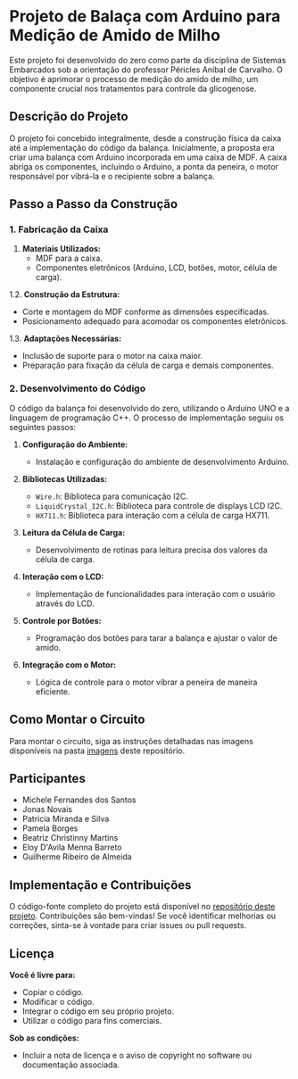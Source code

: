 # Projeto de Balaça com Arduino para Medição de Amido de Milho

Este projeto foi desenvolvido do zero como parte da disciplina de Sistemas Embarcados sob a orientação do professor Péricles Anibal de Carvalho. O objetivo é aprimorar o processo de medição do amido de milho, um componente crucial nos tratamentos para controle da glicogenose.

## Descrição do Projeto

O projeto foi concebido integralmente, desde a construção física da caixa até a implementação do código da balança. Inicialmente, a proposta era criar uma balança com Arduino incorporada em uma caixa de MDF. A caixa abriga os componentes, incluindo o Arduino, a ponta da peneira, o motor responsável por vibrá-la e o recipiente sobre a balança.

## Passo a Passo da Construção

### 1. Fabricação da Caixa

1. **Materiais Utilizados:**
   - MDF para a caixa.
   - Componentes eletrônicos (Arduino, LCD, botões, motor, célula de carga).

1.2. **Construção da Estrutura:**
   - Corte e montagem do MDF conforme as dimensões especificadas.
   - Posicionamento adequado para acomodar os componentes eletrônicos.

1.3. **Adaptações Necessárias:**
   - Inclusão de suporte para o motor na caixa maior.
   - Preparação para fixação da célula de carga e demais componentes.

### 2. Desenvolvimento do Código

O código da balança foi desenvolvido do zero, utilizando o Arduino UNO e a linguagem de programação C++. O processo de implementação seguiu os seguintes passos:

1. **Configuração do Ambiente:**
   - Instalação e configuração do ambiente de desenvolvimento Arduino.

2. **Bibliotecas Utilizadas:**
   - `Wire.h`: Biblioteca para comunicação I2C.
   - `LiquidCrystal_I2C.h`: Biblioteca para controle de displays LCD I2C.
   - `HX711.h`: Biblioteca para interação com a célula de carga HX711.

3. **Leitura da Célula de Carga:**
   - Desenvolvimento de rotinas para leitura precisa dos valores da célula de carga.

4. **Interação com o LCD:**
   - Implementação de funcionalidades para interação com o usuário através do LCD.

5. **Controle por Botões:**
   - Programação dos botões para tarar a balança e ajustar o valor de amido.

6. **Integração com o Motor:**
   - Lógica de controle para o motor vibrar a peneira de maneira eficiente.

## Como Montar o Circuito

Para montar o circuito, siga as instruções detalhadas nas imagens disponíveis na pasta [imagens](https://github.com/PATRICIAJUNQUEIRA/Projeto-Balanca/tree/master/Imagens-Balanca) deste repositório.

## Participantes

- Michele Fernandes dos Santos
- Jonas Novais
- Patricia Miranda e Silva
- Pamela Borges
- Beatriz Christinny Martins
- Eloy D'Avila Menna Barreto
- Guilherme Ribeiro de Almeida

## Implementação e Contribuições

O código-fonte completo do projeto está disponível no [repositório deste projeto](https://github.com/PATRICIAJUNQUEIRA/Projeto-Balanca/blob/master/Balanca.ino). Contribuições são bem-vindas! Se você identificar melhorias ou correções, sinta-se à vontade para criar issues ou pull requests.

## Licença

**Você é livre para:**

- Copiar o código.
- Modificar o código.
- Integrar o código em seu próprio projeto.
- Utilizar o código para fins comerciais.

**Sob as condições:**

- Incluir a nota de licença e o aviso de copyright no software ou documentação associada.
